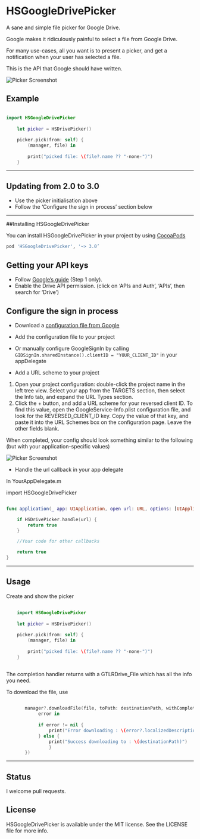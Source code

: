 # HSGoogleDrivePicker
A sane and simple file picker for Google Drive.

Google makes it ridiculously painful to select a file from Google Drive. 

For many use-cases, all you want is to present a picker, and get a notification when your user has selected a file.

This is the API that Google should have written.

![Picker Screenshot](https://raw.githubusercontent.com/ConfusedVorlon/HSGoogleDrivePicker/master/images/iPadPicker.png)


## Example



```swift

import HSGoogleDrivePicker
    
    let picker = HSDrivePicker()
    
    picker.pick(from: self) {
        (manager, file) in
    
        print("picked file: \(file?.name ?? "-none-")")
    }

```

---
## Updating from 2.0 to 3.0

- Use the picker initialisation above
- Follow the ‘Configure the sign in process’ section below

---
##Installing HSGoogleDrivePicker

You can install HSGoogleDrivePicker in your project by using [CocoaPods](https://github.com/cocoapods/cocoapods)


```Ruby
pod 'HSGoogleDrivePicker', '~> 3.0’

```


## Getting your API keys

- Follow [Google’s guide](https://developers.google.com/drive/v3/web/quickstart/ios) (Step 1 only).
- Enable the Drive API permission. (click on ‘APIs and Auth’, ‘APIs’, then search for ‘Drive’) 

## Configure the sign in process

- Download a [configuration file from Google](https://developers.google.com/mobile/add?platform=ios&cntapi=signin)
- Add the configuration file to your project 
- Or manually configure GoogleSignIn by calling `GIDSignIn.sharedInstance().clientID = "YOUR_CLIENT_ID"` in your appDelegate


- Add a URL scheme to your project

1. Open your project configuration: double-click the project name in the left tree view. Select your app from the TARGETS section, then select the Info tab, and expand the URL Types section.
1. Click the + button, and add a URL scheme for your reversed client ID. To find this value, open the GoogleService-Info.plist configuration file, and look for the REVERSED_CLIENT_ID key. Copy the value of that key, and paste it into the URL Schemes box on the configuration page. Leave the other fields blank.

When completed, your config should look something similar to the following (but with your application-specific values)

![Picker Screenshot](https://raw.githubusercontent.com/ConfusedVorlon/HSGoogleDrivePicker/master/images/url_scheme.png)

- Handle the url callback in your app delegate

In YourAppDelegate.m

import HSGoogleDrivePicker

```swift

func application(_ app: UIApplication, open url: URL, options: [UIApplication.OpenURLOptionsKey : Any] = [:]) -> Bool {

    if HSDrivePicker.handle(url) {
        return true
    }

    //Your code for other callbacks

    return true
}

```

---
## Usage

Create and show the picker


```swift
    
    import HSGoogleDrivePicker
    
    let picker = HSDrivePicker()
    
    picker.pick(from: self) {
        (manager, file) in
    
        print("picked file: \(file?.name ?? "-none-")")
    }
    
```

The completion handler returns with a GTLRDrive_File which has all the info you need. 

To download the file, use 

```swift
       
       manager?.downloadFile(file, toPath: destinationPath, withCompletionHandler: { 
            error in
       
            if error != nil {
                print("Error downloading : \(error?.localizedDescription ?? "")")
            } else {
                print("Success downloading to : \(destinationPath)")
                }
       })
```

---
## Status

I welcome pull requests.

## License

HSGoogleDrivePicker is available under the MIT license. See the LICENSE file for more info.
